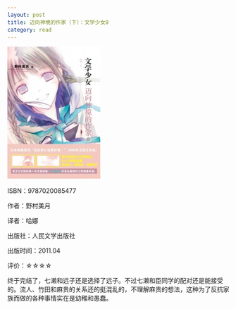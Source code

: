 ```yaml
---
layout: post
title: 迈向神境的作家（下）：文学少女8
category: read
---
```

<img class="cover" src="/images/2011/12/9787020085477-211x300.jpg" width="211" height="300" />

ISBN：9787020085477

作者：野村美月

译者：哈娜

出版社：人民文学出版社

出版时间：2011.04

评价：☆☆☆☆

终于完结了，七濑和远子还是选择了远子。不过七濑和臣同学的配对还是能接受的。流人、竹田和麻贵的关系还的挺混乱的，不理解麻贵的想法，这种为了反抗家族而做的各种事情实在是幼稚和愚蠢。
